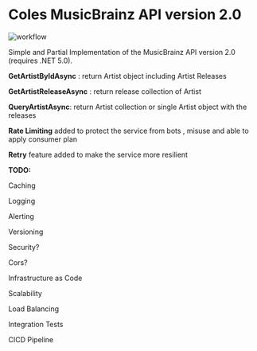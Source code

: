 # Coles MusicBrainz API version 2.0 

![workflow](https://github.com/coles-engineering/202207-Hosein/actions/workflows/ci.yml/badge.svg)

Simple and Partial Implementation of the MusicBrainz API version 2.0 (requires .NET 5.0).

**GetArtistByIdAsync** : return Artist object including Artist Releases

**GetArtistReleaseAsync** : return release collection of Artist

**QueryArtistAsync**: return Artist collection or single Artist object with the releases

**Rate Limiting** added to protect the service from bots , misuse and able to apply consumer plan

**Retry** feature added to make the service more resilient  

**TODO:**

Caching

Logging

Alerting

Versioning

Security?

Cors?

Infrastructure as Code

Scalability

Load Balancing

Integration Tests

CICD Pipeline
